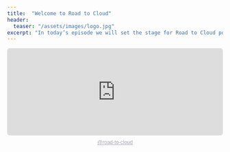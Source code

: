 ```yaml
---
title:  "Welcome to Road to Cloud"
header:
  teaser: "/assets/images/logo.jpg"
excerpt: "In today’s episode we will set the stage for Road to Cloud podcast."
---
```



<div style="height: 228px; width: 100%;"><iframe src="https://audio.com/embed/audio/1789545523633039?theme=image"
    style="display:block; border-radius: 6px; border: none; height: 204px; width: 100%;"></iframe><a href='https://audio.com/road-to-cloud' style="text-align: center; display: block; color: #A4ABB6; font-size: 12px; font-family: sans-serif; line-height: 16px; margin-top: 8px; overflow: hidden; white-space: nowrap; text-overflow: ellipsis;">@road-to-cloud</a></div>
